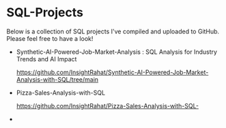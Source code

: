# SQL-Projects
Below is a collection of SQL projects I've compiled and uploaded to GitHub. Please feel free to have a look!

- Synthetic-AI-Powered-Job-Market-Analysis : SQL Analysis for Industry Trends and AI Impact

  https://github.com/InsightRahat/Synthetic-AI-Powered-Job-Market-Analysis-with-SQL/tree/main



- Pizza-Sales-Analysis-with-SQL

  https://github.com/InsightRahat/Pizza-Sales-Analysis-with-SQL-


- 
